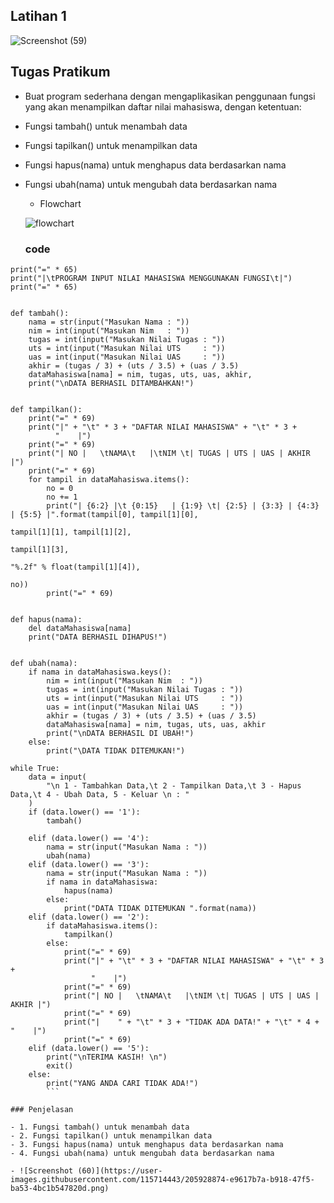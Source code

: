 ## Latihan 1

![Screenshot (59)](https://user-images.githubusercontent.com/115714443/205929156-7cad39df-3e12-4eb1-957a-d360608bd1dc.png)


## Tugas Pratikum

- Buat program sederhana dengan mengaplikasikan penggunaan fungsi
  yang akan menampilkan daftar nilai mahasiswa, dengan ketentuan:
- Fungsi tambah() untuk menambah data
- Fungsi tapilkan() untuk menampilkan data
- Fungsi hapus(nama) untuk menghapus data berdasarkan nama
- Fungsi ubah(nama) untuk mengubah data berdasarkan nama
  
  - Flowchart
  
  ![flowchart](https://user-images.githubusercontent.com/115714443/205926673-720b7582-92c5-4edf-a612-343f7a68abc0.png)
  
  ### code
  
```dataMahasiswa = {}
print("=" * 65)
print("|\tPROGRAM INPUT NILAI MAHASISWA MENGGUNAKAN FUNGSI\t|")
print("=" * 65)


def tambah():
    nama = str(input("Masukan Nama : "))
    nim = int(input("Masukan Nim   : "))
    tugas = int(input("Masukan Nilai Tugas : "))
    uts = int(input("Masukan Nilai UTS     : "))
    uas = int(input("Masukan Nilai UAS     : "))
    akhir = (tugas / 3) + (uts / 3.5) + (uas / 3.5)
    dataMahasiswa[nama] = nim, tugas, uts, uas, akhir,
    print("\nDATA BERHASIL DITAMBAHKAN!")


def tampilkan():
    print("=" * 69)
    print("|" + "\t" * 3 + "DAFTAR NILAI MAHASISWA" + "\t" * 3 +
          "    |")
    print("=" * 69)
    print("| NO |   \tNAMA\t   |\tNIM \t| TUGAS | UTS | UAS | AKHIR |")
    print("=" * 69)
    for tampil in dataMahasiswa.items():
        no = 0
        no += 1
        print("| {6:2} |\t {0:15}   | {1:9} \t| {2:5} | {3:3} | {4:3} | {5:5} |".format(tampil[0], tampil[1][0],
                                                                                        tampil[1][1], tampil[1][2],
                                                                                        tampil[1][3],
                                                                                        "%.2f" % float(tampil[1][4]),
                                                                                        no))
        print("=" * 69)


def hapus(nama):
    del dataMahasiswa[nama]
    print("DATA BERHASIL DIHAPUS!")


def ubah(nama):
    if nama in dataMahasiswa.keys():
        nim = int(input("Masukan Nim  : "))
        tugas = int(input("Masukan Nilai Tugas : "))
        uts = int(input("Masukan Nilai UTS     : "))
        uas = int(input("Masukan Nilai UAS     : "))
        akhir = (tugas / 3) + (uts / 3.5) + (uas / 3.5)
        dataMahasiswa[nama] = nim, tugas, uts, uas, akhir
        print("\nDATA BERHASIL DI UBAH!")
    else:
        print("\DATA TIDAK DITEMUKAN!")

while True:
    data = input(
        "\n 1 - Tambahkan Data,\t 2 - Tampilkan Data,\t 3 - Hapus Data,\t 4 - Ubah Data, 5 - Keluar \n : "
    )
    if (data.lower() == '1'):
        tambah()

    elif (data.lower() == '4'):
        nama = str(input("Masukan Nama : "))
        ubah(nama)
    elif (data.lower() == '3'):
        nama = str(input("Masukan Nama : "))
        if nama in dataMahasiswa:
            hapus(nama)
        else:
            print("DATA TIDAK DITEMUKAN ".format(nama))
    elif (data.lower() == '2'):
        if dataMahasiswa.items():
            tampilkan()
        else:
            print("=" * 69)
            print("|" + "\t" * 3 + "DAFTAR NILAI MAHASISWA" + "\t" * 3 +
                  "    |")
            print("=" * 69)
            print("| NO |   \tNAMA\t   |\tNIM \t| TUGAS | UTS | UAS | AKHIR |")
            print("=" * 69)
            print("|    " + "\t" * 3 + "TIDAK ADA DATA!" + "\t" * 4 + "    |")
            print("=" * 69)
    elif (data.lower() == '5'):
        print("\nTERIMA KASIH! \n")
        exit()
    else:
        print("YANG ANDA CARI TIDAK ADA!")
        ```
        
### Penjelasan
        
- 1. Fungsi tambah() untuk menambah data
- 2. Fungsi tapilkan() untuk menampilkan data
- 3. Fungsi hapus(nama) untuk menghapus data berdasarkan nama
- 4. Fungsi ubah(nama) untuk mengubah data berdasarkan nama

- ![Screenshot (60)](https://user-images.githubusercontent.com/115714443/205928874-e9617b7a-b918-47f5-ba53-4bc1b547820d.png)

